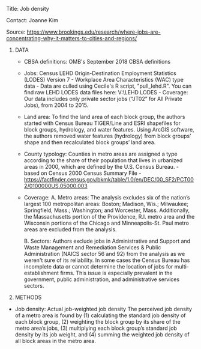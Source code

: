 
Title:  Job density 

Contact:  Joanne Kim 

Source:  https://www.brookings.edu/research/where-jobs-are-concentrating-why-it-matters-to-cities-and-regions/ 

1. DATA 

   * CBSA definitions: OMB's September 2018 CBSA definitions

   * Jobs: Census LEHD Origin-Destination Employment Statistics (LODES) Version 7
         - Workplace Area Characteristics (WAC) type data
    	 - Data are culled using Cecile's R script, "pull_lehd.R". You can find raw LEHD LODES data files here: 
           V:\LEHD LODES
         - Coverage: Our data includes only private sector jobs (“JT02” for All Private Jobs), from 2004 to 2015. 

   * Land area: To find the land area of each block group, the authors started with Census Bureau TIGER/Line and 
	        ESRI shapefiles for block groups, hydrology, and water features. Using ArcGIS software, 
		the authors removed water features (hydrology) from block groups’ shape and then recalculated 
		block groups’ land area.

   * County typology: Counties in metro areas are assigned a type according to the share of their population 
		     that lives in urbanized areas in 2000, which are defined by the U.S. Census Bureau.
		     - based on Census 2000 Census Summary File
                     - https://factfinder.census.gov/bkmk/table/1.0/en/DEC/00_SF2/PCT002/0100000US.05000.003
  
   * Coverage: 
		A. Metro areas: The analysis excludes six of the nation’s largest 100 metropolitan areas:
		Boston; Madison, Wis.; Milwaukee; Springfield, Mass.; Washington; and Worcester, Mass. 
		Additionally, the Massachusetts portion of the Providence, R.I. metro area and 
		the Wisconsin portions of the Chicago and Minneapolis-St. Paul metro areas are excluded from 
		the analysis.

		B. Sectors: Authors exclude jobs in Administrative and Support and Waste Management 
		and Remediation Services & Public Administration (NAICS sector 56 and 92) from the analysis 
		as we weren't sure of its reliability. In some cases the Census Bureau has incomplete data or
		cannot determine the location of jobs for multi-establishment firms. This issue is especially 
		prevalent in the government, public administration, and administrative services sectors. 
  

2. METHODS

  * Job density: Actual job-weighted job density 
	The perceived job density of a metro area is found by (1) calculating the standard job density of each block 
    	group, (2) weighting the block group by its share of the metro area’s jobs, (3) multiplying each block group’s
	standard job density by its job weight, and (4) summing the weighted job density of all block areas in the 
        metro area.

